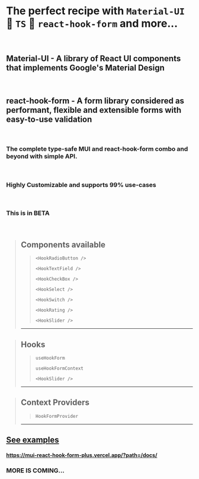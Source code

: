 # The perfect recipe with `Material-UI` 💙 `TS` 💙 `react-hook-form` and more... 
<br/>

## Material-UI - A library of React UI components that implements Google's Material Design
<br/>

## react-hook-form - A form library considered as performant, flexible and extensible forms with easy-to-use validation
<br/>

### The complete type-safe MUI and react-hook-form combo and beyond with simple API.
<br/>

### Highly Customizable and supports 99% use-cases
<br/>

### This is in **BETA** 
<br/>

>## Components available 
>
>> ```<HookRadioButton />```
>>
>> ```<HookTextField />```
>>
>> ```<HookCheckBox />```
>>
>> ```<HookSelect />```
>>
>> ```<HookSwitch />```
>>
>> ```<HookRating />```
>>
>> ```<HookSlider />```
>------


>## Hooks 
>
>> ```useHookForm```
>>
>> ```useHookFormContext```
>>
>> ```<HookSlider />```
>------
>

>## Context Providers
>
>> ```HookFormProvider```
>------
>


## [See examples](https://mui-react-hook-form-plus.vercel.app/?path=/docs/)

#### https://mui-react-hook-form-plus.vercel.app/?path=/docs/

### MORE IS COMING...

